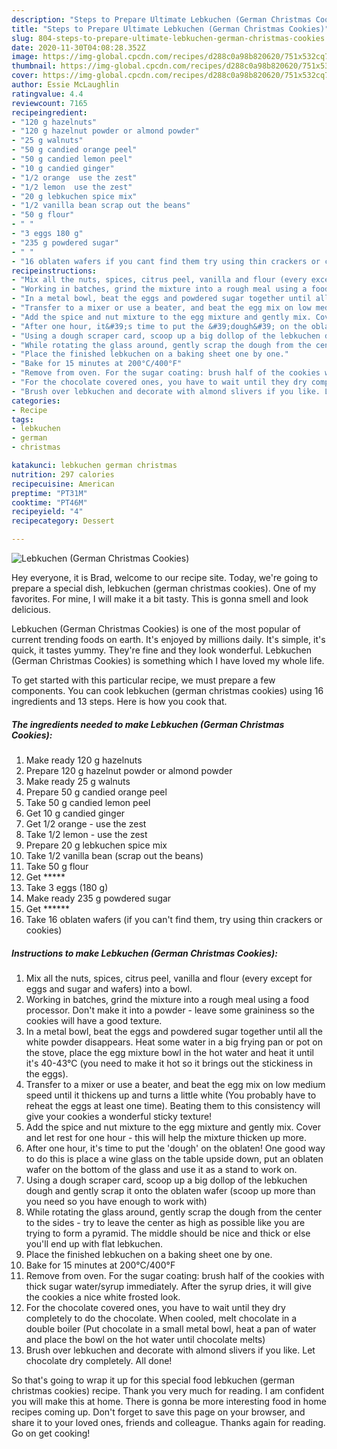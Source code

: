 ```yaml
---
description: "Steps to Prepare Ultimate Lebkuchen (German Christmas Cookies)"
title: "Steps to Prepare Ultimate Lebkuchen (German Christmas Cookies)"
slug: 804-steps-to-prepare-ultimate-lebkuchen-german-christmas-cookies
date: 2020-11-30T04:08:28.352Z
image: https://img-global.cpcdn.com/recipes/d288c0a98b820620/751x532cq70/lebkuchen-german-christmas-cookies-recipe-main-photo.jpg
thumbnail: https://img-global.cpcdn.com/recipes/d288c0a98b820620/751x532cq70/lebkuchen-german-christmas-cookies-recipe-main-photo.jpg
cover: https://img-global.cpcdn.com/recipes/d288c0a98b820620/751x532cq70/lebkuchen-german-christmas-cookies-recipe-main-photo.jpg
author: Essie McLaughlin
ratingvalue: 4.4
reviewcount: 7165
recipeingredient:
- "120 g hazelnuts"
- "120 g hazelnut powder or almond powder"
- "25 g walnuts"
- "50 g candied orange peel"
- "50 g candied lemon peel"
- "10 g candied ginger"
- "1/2 orange  use the zest"
- "1/2 lemon  use the zest"
- "20 g lebkuchen spice mix"
- "1/2 vanilla bean scrap out the beans"
- "50 g flour"
- " "
- "3 eggs 180 g"
- "235 g powdered sugar"
- " "
- "16 oblaten wafers if you cant find them try using thin crackers or cookies"
recipeinstructions:
- "Mix all the nuts, spices, citrus peel, vanilla and flour (every except for eggs and sugar and wafers) into a bowl."
- "Working in batches, grind the mixture into a rough meal using a food processor. Don&#39;t make it into a powder - leave some graininess so the cookies will have a good texture."
- "In a metal bowl, beat the eggs and powdered sugar together until all the white powder disappears. Heat some water in a big frying pan or pot on the stove, place the egg mixture bowl in the hot water and heat it until it&#39;s 40-43°C (you need to make it hot so it brings out the stickiness in the eggs)."
- "Transfer to a mixer or use a beater, and beat the egg mix on low medium speed until it thickens up and turns a little white (You probably have to reheat the eggs at least one time). Beating them to this consistency will give your cookies a wonderful sticky texture!"
- "Add the spice and nut mixture to the egg mixture and gently mix. Cover and let rest for one hour - this will help the mixture thicken up more."
- "After one hour, it&#39;s time to put the &#39;dough&#39; on the oblaten! One good way to do this is place a wine glass on the table upside down, put an oblaten wafer on the bottom of the glass and use it as a stand to work on."
- "Using a dough scraper card, scoop up a big dollop of the lebkuchen dough and gently scrap it onto the oblaten wafer (scoop up more than you need so you have enough to work with)"
- "While rotating the glass around, gently scrap the dough from the center to the sides - try to leave the center as high as possible like you are trying to form a pyramid. The middle should be nice and thick or else you&#39;ll end up with flat lebkuchen."
- "Place the finished lebkuchen on a baking sheet one by one."
- "Bake for 15 minutes at 200°C/400°F"
- "Remove from oven. For the sugar coating: brush half of the cookies with thick sugar water/syrup immediately. After the syrup dries, it will give the cookies a nice white frosted look."
- "For the chocolate covered ones, you have to wait until they dry completely to do the chocolate. When cooled, melt chocolate in a double boiler (Put chocolate in a small metal bowl, heat a pan of water and place the bowl on the hot water until chocolate melts)"
- "Brush over lebkuchen and decorate with almond slivers if you like. Let chocolate dry completely. All done!"
categories:
- Recipe
tags:
- lebkuchen
- german
- christmas

katakunci: lebkuchen german christmas 
nutrition: 297 calories
recipecuisine: American
preptime: "PT31M"
cooktime: "PT46M"
recipeyield: "4"
recipecategory: Dessert

---
```



![Lebkuchen (German Christmas Cookies)](https://img-global.cpcdn.com/recipes/d288c0a98b820620/751x532cq70/lebkuchen-german-christmas-cookies-recipe-main-photo.jpg)

Hey everyone, it is Brad, welcome to our recipe site. Today, we're going to prepare a special dish, lebkuchen (german christmas cookies). One of my favorites. For mine, I will make it a bit tasty. This is gonna smell and look delicious.

Lebkuchen (German Christmas Cookies) is one of the most popular of current trending foods on earth. It's enjoyed by millions daily. It's simple, it's quick, it tastes yummy. They're fine and they look wonderful. Lebkuchen (German Christmas Cookies) is something which I have loved my whole life.




To get started with this particular recipe, we must prepare a few components. You can cook lebkuchen (german christmas cookies) using 16 ingredients and 13 steps. Here is how you cook that.

<!--inarticleads1-->

##### The ingredients needed to make Lebkuchen (German Christmas Cookies):

1. Make ready 120 g hazelnuts
1. Prepare 120 g hazelnut powder or almond powder
1. Make ready 25 g walnuts
1. Prepare 50 g candied orange peel
1. Take 50 g candied lemon peel
1. Get 10 g candied ginger
1. Get 1/2 orange - use the zest
1. Take 1/2 lemon - use the zest
1. Prepare 20 g lebkuchen spice mix
1. Take 1/2 vanilla bean (scrap out the beans)
1. Take 50 g flour
1. Get  *****
1. Take 3 eggs (180 g)
1. Make ready 235 g powdered sugar
1. Get  ******
1. Take 16 oblaten wafers (if you can&#39;t find them, try using thin crackers or cookies)




<!--inarticleads2-->

##### Instructions to make Lebkuchen (German Christmas Cookies):

1. Mix all the nuts, spices, citrus peel, vanilla and flour (every except for eggs and sugar and wafers) into a bowl.
1. Working in batches, grind the mixture into a rough meal using a food processor. Don&#39;t make it into a powder - leave some graininess so the cookies will have a good texture.
1. In a metal bowl, beat the eggs and powdered sugar together until all the white powder disappears. Heat some water in a big frying pan or pot on the stove, place the egg mixture bowl in the hot water and heat it until it&#39;s 40-43°C (you need to make it hot so it brings out the stickiness in the eggs).
1. Transfer to a mixer or use a beater, and beat the egg mix on low medium speed until it thickens up and turns a little white (You probably have to reheat the eggs at least one time). Beating them to this consistency will give your cookies a wonderful sticky texture!
1. Add the spice and nut mixture to the egg mixture and gently mix. Cover and let rest for one hour - this will help the mixture thicken up more.
1. After one hour, it&#39;s time to put the &#39;dough&#39; on the oblaten! One good way to do this is place a wine glass on the table upside down, put an oblaten wafer on the bottom of the glass and use it as a stand to work on.
1. Using a dough scraper card, scoop up a big dollop of the lebkuchen dough and gently scrap it onto the oblaten wafer (scoop up more than you need so you have enough to work with)
1. While rotating the glass around, gently scrap the dough from the center to the sides - try to leave the center as high as possible like you are trying to form a pyramid. The middle should be nice and thick or else you&#39;ll end up with flat lebkuchen.
1. Place the finished lebkuchen on a baking sheet one by one.
1. Bake for 15 minutes at 200°C/400°F
1. Remove from oven. For the sugar coating: brush half of the cookies with thick sugar water/syrup immediately. After the syrup dries, it will give the cookies a nice white frosted look.
1. For the chocolate covered ones, you have to wait until they dry completely to do the chocolate. When cooled, melt chocolate in a double boiler (Put chocolate in a small metal bowl, heat a pan of water and place the bowl on the hot water until chocolate melts)
1. Brush over lebkuchen and decorate with almond slivers if you like. Let chocolate dry completely. All done!




So that's going to wrap it up for this special food lebkuchen (german christmas cookies) recipe. Thank you very much for reading. I am confident you will make this at home. There is gonna be more interesting food in home recipes coming up. Don't forget to save this page on your browser, and share it to your loved ones, friends and colleague. Thanks again for reading. Go on get cooking!
